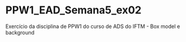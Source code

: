 # PPW1_EAD_Semana5_ex02
Exercício da disciplina de PPW1 do curso de ADS do IFTM - Box model e background
